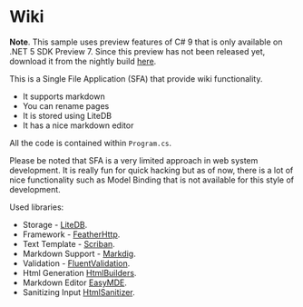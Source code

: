# Wiki

**Note**. This sample uses preview features of C# 9 that is only available on .NET 5 SDK Preview 7. Since this preview has not been released yet, download it from the nightly build [here](https://github.com/dotnet/installer).

This is a Single File Application (SFA) that provide wiki functionality.

- It supports markdown
- You can rename pages
- It is stored using LiteDB
- It has a nice markdown editor

All the code is contained within `Program.cs`.

Please be noted that SFA is a very limited approach in web system development. It is really fun for quick hacking but as of now, there is a lot of nice functionality such as Model Binding that is not available for this style of development.

Used libraries:

* Storage - [LiteDB](https://github.com/mbdavid/LiteDB).
* Framework - [FeatherHttp](https://github.com/featherhttp/framework).
* Text Template - [Scriban](https://github.com/lunet-io/scriban).
* Markdown Support - [Markdig](https://github.com/lunet-io/markdig).
* Validation - [FluentValidation](https://github.com/FluentValidation/FluentValidation).
* Html Generation [HtmlBuilders](https://github.com/amoerie/HtmlBuilders).
* Markdown Editor [EasyMDE](https://github.com/Ionaru/easy-markdown-editor).
* Sanitizing Input [HtmlSanitizer](https://github.com/mganss/HtmlSanitizer).